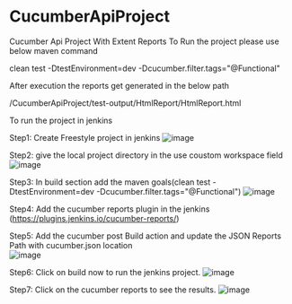 # CucumberApiProject
Cucumber Api Project With Extent Reports
To Run the project please use below maven command

clean test -DtestEnvironment=dev -Dcucumber.filter.tags="@Functional"

After execution the reports get generated in the below path

/CucumberApiProject/test-output/HtmlReport/HtmlReport.html

To run the project in jenkins

Step1: Create Freestyle project in jenkins
![image](https://user-images.githubusercontent.com/108435238/181900412-ce1da3e5-a10e-475d-9a15-550f044dfde6.png)

Step2: give the local project directory in the use coustom workspace field
![image](https://user-images.githubusercontent.com/108435238/181901936-b9b70ab3-acb6-4991-aed9-15b298e8d697.png)

Step3: In build section add the maven goals(clean test -DtestEnvironment=dev -Dcucumber.filter.tags="@Functional")
![image](https://user-images.githubusercontent.com/108435238/181901506-b711d0d5-c021-4b7f-8404-60a42cb64371.png)

Step4: Add the cucumber reports plugin in the jenkins (https://plugins.jenkins.io/cucumber-reports/)

Step5: Add the cucumber post Build action and update the JSON Reports Path with cucumber.json location  
![image](https://user-images.githubusercontent.com/108435238/181902614-4f868111-0827-434a-a3a6-6bed3ad55cb0.png)

Step6: Click on build now to run the jenkins project.
![image](https://user-images.githubusercontent.com/108435238/181902795-8c80df26-b842-4887-b0a9-836d58cc559a.png)

Step7: Click on the cucumber reports to see the results.
![image](https://user-images.githubusercontent.com/108435238/181902823-ec31b798-27da-41f4-b199-4ca49cd61a93.png)
